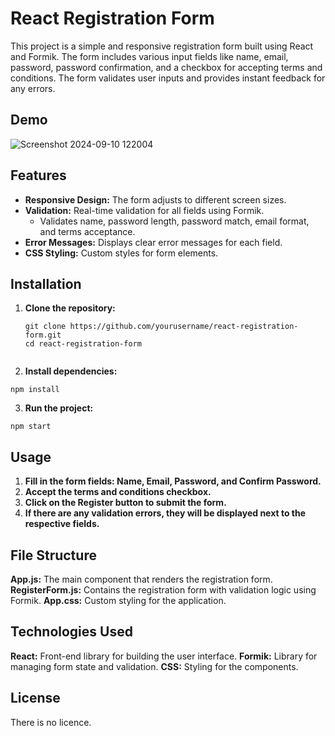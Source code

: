 # React Registration Form

This project is a simple and responsive registration form built using React and Formik. The form includes various input fields like name, email, password, password confirmation, and a checkbox for accepting terms and conditions. The form validates user inputs and provides instant feedback for any errors.

## Demo
![Screenshot 2024-09-10 122004](https://github.com/user-attachments/assets/ab4245d1-5e1b-40dd-b04f-9af5e08b9bce)

## Features

- **Responsive Design:** The form adjusts to different screen sizes.
- **Validation:** Real-time validation for all fields using Formik.
  - Validates name, password length, password match, email format, and terms acceptance.
- **Error Messages:** Displays clear error messages for each field.
- **CSS Styling:** Custom styles for form elements.

## Installation

1. **Clone the repository:**
   ```
   git clone https://github.com/yourusername/react-registration-form.git
   cd react-registration-form
  
2. **Install dependencies:**
  ```
  npm install
```
3. **Run the project:**
  ```
  npm start
```

## Usage

1. **Fill in the form fields: Name, Email, Password, and Confirm Password.**
2. **Accept the terms and conditions checkbox.**
3. **Click on the Register button to submit the form.**
4. **If there are any validation errors, they will be displayed next to the respective fields.**

## File Structure

**App.js:** The main component that renders the registration form.
**RegisterForm.js:** Contains the registration form with validation logic using Formik.
**App.css:** Custom styling for the application.

## Technologies Used

**React:** Front-end library for building the user interface.
**Formik:** Library for managing form state and validation.
**CSS:** Styling for the components.

## License

There is no licence. 
